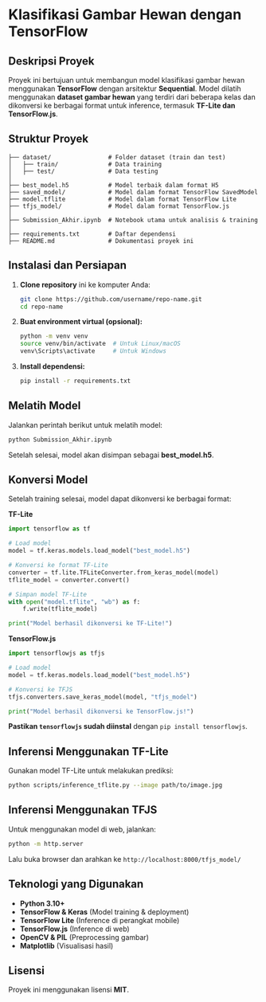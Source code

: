 # Klasifikasi Gambar Hewan dengan TensorFlow

##  Deskripsi Proyek
Proyek ini bertujuan untuk membangun model klasifikasi gambar hewan menggunakan **TensorFlow** dengan arsitektur **Sequential**. Model dilatih menggunakan **dataset gambar hewan** yang terdiri dari beberapa kelas dan dikonversi ke berbagai format untuk inference, termasuk **TF-Lite dan TensorFlow.js**.

##  Struktur Proyek
```
├── dataset/                # Folder dataset (train dan test)
│   ├── train/              # Data training
│   ├── test/               # Data testing
│
├── best_model.h5           # Model terbaik dalam format H5
├── saved_model/            # Model dalam format TensorFlow SavedModel
├── model.tflite            # Model dalam format TensorFlow Lite
├── tfjs_model/             # Model dalam format TensorFlow.js
│
├── Submission_Akhir.ipynb  # Notebook utama untuk analisis & training
│
├── requirements.txt        # Daftar dependensi
├── README.md               # Dokumentasi proyek ini
```

##  Instalasi dan Persiapan
1. **Clone repository** ini ke komputer Anda:
   ```sh
   git clone https://github.com/username/repo-name.git
   cd repo-name
   ```
2. **Buat environment virtual (opsional):**
   ```sh
   python -m venv venv
   source venv/bin/activate  # Untuk Linux/macOS
   venv\Scripts\activate     # Untuk Windows
   ```
3. **Install dependensi:**
   ```sh
   pip install -r requirements.txt
   ```

##  Melatih Model
Jalankan perintah berikut untuk melatih model:
```sh
python Submission_Akhir.ipynb
```
Setelah selesai, model akan disimpan sebagai **best_model.h5**.

##  Konversi Model
Setelah training selesai, model dapat dikonversi ke berbagai format:

**TF-Lite**  
```python
import tensorflow as tf

# Load model
model = tf.keras.models.load_model("best_model.h5")

# Konversi ke format TF-Lite
converter = tf.lite.TFLiteConverter.from_keras_model(model)
tflite_model = converter.convert()

# Simpan model TF-Lite
with open("model.tflite", "wb") as f:
    f.write(tflite_model)

print("Model berhasil dikonversi ke TF-Lite!")
```

**TensorFlow.js**  
```python
import tensorflowjs as tfjs

# Load model
model = tf.keras.models.load_model("best_model.h5")

# Konversi ke TFJS
tfjs.converters.save_keras_model(model, "tfjs_model")

print("Model berhasil dikonversi ke TensorFlow.js!")
```
 **Pastikan `tensorflowjs` sudah diinstal** dengan `pip install tensorflowjs`.

##  Inferensi Menggunakan TF-Lite
Gunakan model TF-Lite untuk melakukan prediksi:
```sh
python scripts/inference_tflite.py --image path/to/image.jpg
```

##  Inferensi Menggunakan TFJS
Untuk menggunakan model di web, jalankan:
```sh
python -m http.server
```
Lalu buka browser dan arahkan ke `http://localhost:8000/tfjs_model/`

##  Teknologi yang Digunakan
- **Python 3.10+**
- **TensorFlow & Keras** (Model training & deployment)
- **TensorFlow Lite** (Inference di perangkat mobile)
- **TensorFlow.js** (Inference di web)
- **OpenCV & PIL** (Preprocessing gambar)
- **Matplotlib** (Visualisasi hasil)

##  Lisensi
Proyek ini menggunakan lisensi **MIT**.

